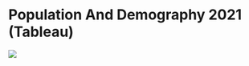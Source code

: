 # Population And Demography 2021 (Tableau)

![](https://upwork-usw2-prod-agora-file-storage.s3.us-west-2.amazonaws.com/profile/portfolio/thumbnail/585239a78c456dadd7b53b788c78c16c?response-content-disposition=inline;+filename=%22image_original%22;+filename*=utf-8%27%27image_original&X-Amz-Security-Token=IQoJb3JpZ2luX2VjEHEaCXVzLXdlc3QtMiJHMEUCIAlQtGixuGabtetj%2BaCtLV%2BHgiaVLpRrzcg0raVy0k0EAiEA6wZE%2BZIUtNm%2Bd22PZ7YEVlzullEJv9FDtfO81UvAlqcq1gQIiv//////////ARAAGgw3Mzk5MzkxNzM4MTkiDDUU/escapxF%2BWgpkyqqBHrcI/zjnEMRZYOuI5KBXneZy%2BYcb7BrWohDDxyHFF0lsGBP667lmuvRKOVhBZQgpt6QYG5/9PsGxe0pydQDGAmJpn0KFcMqWwurJk0e0FNRSt%2BRI0zyDgbud5VRhAvqBNd4JLC8LHHHQ7Asqsn/uhGilUA9KQ/%2B/qJweJZjNNTs4Y6QoJ%2B8jh0f0u8VoKHu8%2BSC09a8HRI4XsD6YgRIr/CFYkNr1uKJkrztQkqdzw1vlThaCVrlqNWkfdzcCg3%2BLgQjAD3uLGygVuX5iTe4ga4uLryLJY7ySk/VBtom2mmA%2BDiUUfMjy28ZcJZeOrsMGxMGyjnBxscDGJOaYJzJg5Jnpl1ANHjkMHblO4L7WKh1bGJudM7NML9vswz1KGbGX%2BR5UNwgrgngXtfrKGGKDfCHXTMrSqePwAHZojwznUP7M2fLMXdazIWVPO2QKjpRadAWe2dAgB0Q5a38bLXkNIIYj3j3C6dk9Qn6kRq77u/mk/xvq5PLj8LkgK6MIvux7c/QKpfdEtyuE4TSqsaGRPZzNa7TnuX7y88fo%2Bz8WkPuwihrDIQT2JjMZCA2O1fvDKJ/g%2B4eSX9Cw8O0R%2BgbQ89kwpSl9DMpAwasFi3Q0chUk/42/MsJi1MqjuHjj8U9MwXgqdqk/gDYbhR8mx4Kdu%2B/N4uFtqLeZ7mhNiKJ/2EM8HjtrYRSB2EKg1UMm3GegPkrLQL%2Bpj%2B6xJDfzKa69QK2Mr99hi0VDYOtMKaKuakGOqcBwABJwfl9FoWFEtmy6Hqfnvo2UX4z/r613GT5aB/vSYcaHVVdsnYu37Jhnzv8nJAkqxqnixZR6QFDMvBysyfn7aFOWIHzBNO/hNE40RPxRTS7OR0uyds9J2lbgVP9zFDGOjzoR1njfH8P8BK%2BnE7VPZnq48JEyW4uH16iP2BM3NNXC02eggxwvhZe99up1XUlMTZ7h5ZN1g3R04uBCmSxhevhSkQYxCY=&X-Amz-Algorithm=AWS4-HMAC-SHA256&X-Amz-Date=20231017T102111Z&X-Amz-SignedHeaders=host&X-Amz-Expires=900&X-Amz-Credential=ASIA2YR6PYW5RVO77WBB/20231017/us-west-2/s3/aws4_request&X-Amz-Signature=beb6d4755e1a4771000b1d92ecaec9a515b028517bb3f04a9f4dd89f3d626374)
